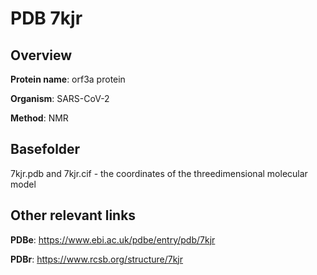 # PDB 7kjr

## Overview

**Protein name**: orf3a protein

**Organism**: SARS-CoV-2

**Method**: NMR



## Basefolder

7kjr.pdb and 7kjr.cif - the coordinates of the threedimensional molecular model



## Other relevant links 
**PDBe**:  https://www.ebi.ac.uk/pdbe/entry/pdb/7kjr
 
**PDBr**: https://www.rcsb.org/structure/7kjr 
